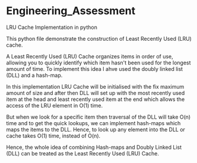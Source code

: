 # Engineering_Assessment
LRU Cache Implementation in python

This python file demonstrate the construction of Least Recently Used (LRU) cache.

A Least Recently Used (LRU) Cache organizes items in order of use, allowing you to quickly identify which item hasn't been used for the longest amount of time. To implement this idea I ahve used the doubly linked list (DLL) and a hash-map.

In this implementation LRU Cache will be initialised with the fix maximum amount of size and after then DLL will set up with the most recently used item at the head and least recently used item at the end which allows the access of the LRU element in O(1) time.

But when we look for a specific item then traversal of the DLL will take O(n) time and to get the quick lookups, we can implement hash-maps which maps the items to the DLL. Hence, to look up any element into the DLL or cache takes O(1) time, instead of O(n).

Hence, the whole idea of combining Hash-maps and Doubly Linked List (DLL) can be treated as the Least Recently Used (LRU) Cache.
